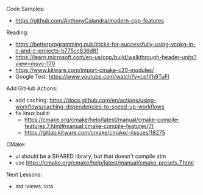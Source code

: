 Code Samples:
- https://github.com/AnthonyCalandra/modern-cpp-features

Reading:
- https://betterprogramming.pub/tricks-for-successfully-using-vcpkg-in-c-and-c-projects-b775cc836d81
- https://learn.microsoft.com/en-us/cpp/build/walkthrough-header-units?view=msvc-170
- https://www.kitware.com/import-cmake-c20-modules/
- Google Test: https://www.youtube.com/watch?v=Lp1ifh9TuFI

Add GitHub Actions:
- add caching: https://docs.github.com/en/actions/using-workflows/caching-dependencies-to-speed-up-workflows
- fix linux build:
	- https://cmake.org/cmake/help/latest/manual/cmake-compile-features.7.html#manual:cmake-compile-features(7)
	- https://gitlab.kitware.com/cmake/cmake/-/issues/18275

CMake:
- ui should be a SHARED library, but that doesn't compile atm
- use https://cmake.org/cmake/help/latest/manual/cmake-presets.7.html

Next Lessons:
- std::views::iota